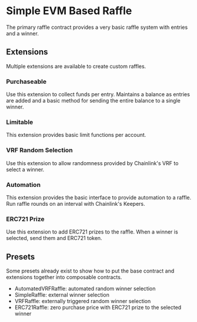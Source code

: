 # Simple EVM Based Raffle

The primary raffle contract provides a very basic raffle system with entries and a winner.

## Extensions

Multiple extensions are available to create custom raffles.

### Purchaseable

Use this extension to collect funds per entry. Maintains a balance as entries are added and
a basic method for sending the entire balance to a single winner.

### Limitable

This extension provides basic limit functions per account.

### VRF Random Selection

Use this extension to allow randomness provided by Chainlink's VRF to select a winner.

### Automation

This extension provides the basic interface to provide automation to a raffle. Run raffle
rounds on an interval with Chainlink's Keepers.

### ERC721 Prize

Use this extension to add ERC721 prizes to the raffle. When a winner is selected, send them
and ERC721 token.

## Presets

Some presets already exist to show how to put the base contract and extensions together into
composable contracts.

- AutomatedVRFRaffle: automated random winner selection
- SimpleRaffle: external winner selection
- VRFRaffle: externally triggered random winner selection
- ERC721Raffle: zero purchase price with ERC721 prize to the selected winner